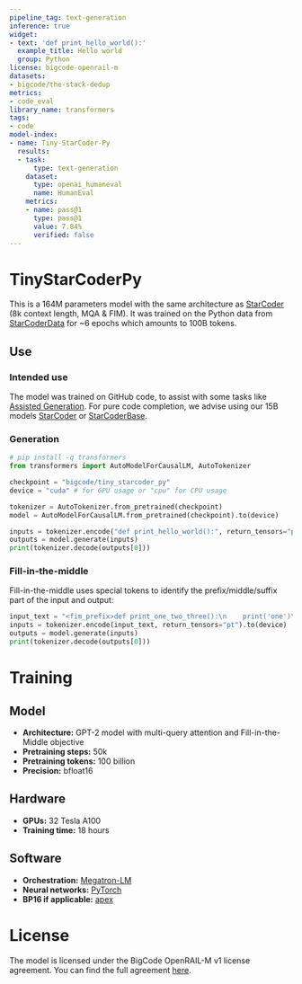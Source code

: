 ```yaml
---
pipeline_tag: text-generation
inference: true
widget:
- text: 'def print_hello_world():'
  example_title: Hello world
  group: Python
license: bigcode-openrail-m
datasets:
- bigcode/the-stack-dedup
metrics:
- code_eval
library_name: transformers
tags:
- code
model-index:
- name: Tiny-StarCoder-Py
  results:
  - task:
      type: text-generation
    dataset:
      type: openai_humaneval
      name: HumanEval
    metrics:
    - name: pass@1
      type: pass@1
      value: 7.84%
      verified: false
---
```


# TinyStarCoderPy

This is a 164M parameters model with the same architecture as [StarCoder](https://huggingface.co/bigcode/starcoder) (8k context length, MQA & FIM). It was trained on the Python data from [StarCoderData](https://huggingface.co/datasets/bigcode/starcoderdata)
for ~6 epochs which amounts to 100B tokens.


## Use

### Intended use

The model was trained on GitHub code, to assist with some tasks like [Assisted Generation](https://huggingface.co/blog/assisted-generation). For pure code completion, we advise using our 15B models [StarCoder]() or [StarCoderBase]().


### Generation
```python
# pip install -q transformers
from transformers import AutoModelForCausalLM, AutoTokenizer

checkpoint = "bigcode/tiny_starcoder_py"
device = "cuda" # for GPU usage or "cpu" for CPU usage

tokenizer = AutoTokenizer.from_pretrained(checkpoint)
model = AutoModelForCausalLM.from_pretrained(checkpoint).to(device)

inputs = tokenizer.encode("def print_hello_world():", return_tensors="pt").to(device)
outputs = model.generate(inputs)
print(tokenizer.decode(outputs[0]))
```

### Fill-in-the-middle
Fill-in-the-middle uses special tokens to identify the prefix/middle/suffix part of the input and output:

```python
input_text = "<fim_prefix>def print_one_two_three():\n    print('one')\n    <fim_suffix>\n    print('three')<fim_middle>"
inputs = tokenizer.encode(input_text, return_tensors="pt").to(device)
outputs = model.generate(inputs)
print(tokenizer.decode(outputs[0]))
```

# Training

## Model

- **Architecture:** GPT-2 model with multi-query attention and Fill-in-the-Middle objective
- **Pretraining steps:** 50k
- **Pretraining tokens:** 100 billion
- **Precision:** bfloat16

## Hardware

- **GPUs:** 32 Tesla A100
- **Training time:** 18 hours

## Software

- **Orchestration:** [Megatron-LM](https://github.com/bigcode-project/Megatron-LM)
- **Neural networks:** [PyTorch](https://github.com/pytorch/pytorch)
- **BP16 if applicable:** [apex](https://github.com/NVIDIA/apex)

# License
The model is licensed under the BigCode OpenRAIL-M v1 license agreement. You can find the full agreement [here](https://huggingface.co/spaces/bigcode/bigcode-model-license-agreement).
